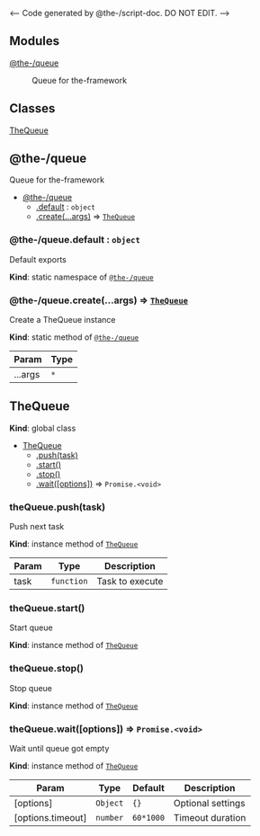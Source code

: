 <-- Code generated by @the-/script-doc. DO NOT EDIT. -->

## Modules

<dl>
<dt><a href="#module_@the-/queue">@the-/queue</a></dt>
<dd><p>Queue for the-framework</p>
</dd>
</dl>

## Classes

<dl>
<dt><a href="#TheQueue">TheQueue</a></dt>
<dd></dd>
</dl>

<a name="module_@the-/queue"></a>

## @the-/queue
Queue for the-framework


* [@the-/queue](#module_@the-/queue)
    * [.default](#module_@the-/queue.default) : <code>object</code>
    * [.create(...args)](#module_@the-/queue.create) ⇒ [<code>TheQueue</code>](#TheQueue)

<a name="module_@the-/queue.default"></a>

### @the-/queue.default : <code>object</code>
Default exports

**Kind**: static namespace of [<code>@the-/queue</code>](#module_@the-/queue)  
<a name="module_@the-/queue.create"></a>

### @the-/queue.create(...args) ⇒ [<code>TheQueue</code>](#TheQueue)
Create a TheQueue instance

**Kind**: static method of [<code>@the-/queue</code>](#module_@the-/queue)  

| Param | Type |
| --- | --- |
| ...args | <code>\*</code> | 

<a name="TheQueue"></a>

## TheQueue
**Kind**: global class  

* [TheQueue](#TheQueue)
    * [.push(task)](#TheQueue+push)
    * [.start()](#TheQueue+start)
    * [.stop()](#TheQueue+stop)
    * [.wait([options])](#TheQueue+wait) ⇒ <code>Promise.&lt;void&gt;</code>

<a name="TheQueue+push"></a>

### theQueue.push(task)
Push next task

**Kind**: instance method of [<code>TheQueue</code>](#TheQueue)  

| Param | Type | Description |
| --- | --- | --- |
| task | <code>function</code> | Task to execute |

<a name="TheQueue+start"></a>

### theQueue.start()
Start queue

**Kind**: instance method of [<code>TheQueue</code>](#TheQueue)  
<a name="TheQueue+stop"></a>

### theQueue.stop()
Stop queue

**Kind**: instance method of [<code>TheQueue</code>](#TheQueue)  
<a name="TheQueue+wait"></a>

### theQueue.wait([options]) ⇒ <code>Promise.&lt;void&gt;</code>
Wait until queue got empty

**Kind**: instance method of [<code>TheQueue</code>](#TheQueue)  

| Param | Type | Default | Description |
| --- | --- | --- | --- |
| [options] | <code>Object</code> | <code>{}</code> | Optional settings |
| [options.timeout] | <code>number</code> | <code>60*1000</code> | Timeout duration |

